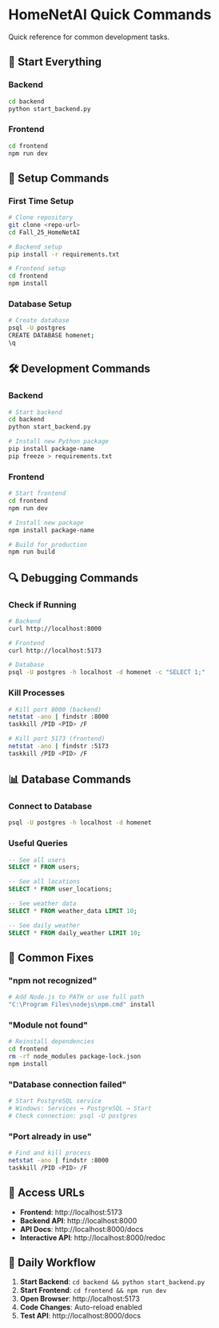 # HomeNetAI Quick Commands

Quick reference for common development tasks.

## 🚀 Start Everything

### Backend
```bash
cd backend
python start_backend.py
```

### Frontend
```bash
cd frontend
npm run dev
```

## 🔧 Setup Commands

### First Time Setup
```bash
# Clone repository
git clone <repo-url>
cd Fall_25_HomeNetAI

# Backend setup
pip install -r requirements.txt

# Frontend setup
cd frontend
npm install
```

### Database Setup
```bash
# Create database
psql -U postgres
CREATE DATABASE homenet;
\q
```

## 🛠️ Development Commands

### Backend
```bash
# Start backend
cd backend
python start_backend.py

# Install new Python package
pip install package-name
pip freeze > requirements.txt
```

### Frontend
```bash
# Start frontend
cd frontend
npm run dev

# Install new package
npm install package-name

# Build for production
npm run build
```

## 🔍 Debugging Commands

### Check if Running
```bash
# Backend
curl http://localhost:8000

# Frontend
curl http://localhost:5173

# Database
psql -U postgres -h localhost -d homenet -c "SELECT 1;"
```

### Kill Processes
```bash
# Kill port 8000 (backend)
netstat -ano | findstr :8000
taskkill /PID <PID> /F

# Kill port 5173 (frontend)
netstat -ano | findstr :5173
taskkill /PID <PID> /F
```

## 📊 Database Commands

### Connect to Database
```bash
psql -U postgres -h localhost -d homenet
```

### Useful Queries
```sql
-- See all users
SELECT * FROM users;

-- See all locations
SELECT * FROM user_locations;

-- See weather data
SELECT * FROM weather_data LIMIT 10;

-- See daily weather
SELECT * FROM daily_weather LIMIT 10;
```

## 🚨 Common Fixes

### "npm not recognized"
```bash
# Add Node.js to PATH or use full path
"C:\Program Files\nodejs\npm.cmd" install
```

### "Module not found"
```bash
# Reinstall dependencies
cd frontend
rm -rf node_modules package-lock.json
npm install
```

### "Database connection failed"
```bash
# Start PostgreSQL service
# Windows: Services → PostgreSQL → Start
# Check connection: psql -U postgres
```

### "Port already in use"
```bash
# Find and kill process
netstat -ano | findstr :8000
taskkill /PID <PID> /F
```

## 📱 Access URLs

- **Frontend**: http://localhost:5173
- **Backend API**: http://localhost:8000
- **API Docs**: http://localhost:8000/docs
- **Interactive API**: http://localhost:8000/redoc

## 🔄 Daily Workflow

1. **Start Backend**: `cd backend && python start_backend.py`
2. **Start Frontend**: `cd frontend && npm run dev`
3. **Open Browser**: http://localhost:5173
4. **Code Changes**: Auto-reload enabled
5. **Test API**: http://localhost:8000/docs
